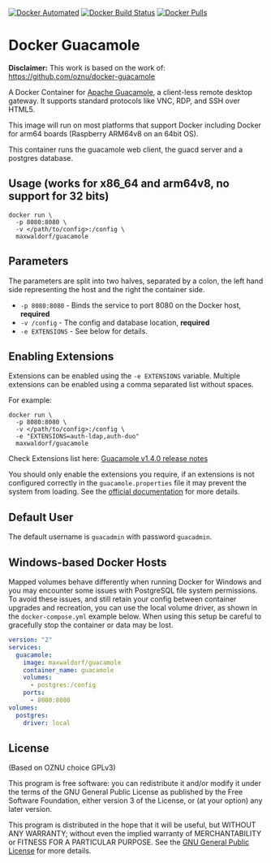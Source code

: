 [![Docker Automated](https://img.shields.io/docker/automated/maxwaldorf/guacamole)](https://hub.docker.com/r/maxwaldorf/guacamole/) [![Docker Build Status](https://img.shields.io/docker/build/maxwaldorf/guacamole)](https://hub.docker.com/r/maxwaldorf/guacamole/) [![Docker Pulls](https://img.shields.io/docker/pulls/maxwaldorf/guacamole.svg)](https://hub.docker.com/r/maxwaldorf/guacamole/)

# Docker Guacamole

**Disclaimer:** This work is based on the work of: https://github.com/oznu/docker-guacamole

A Docker Container for [Apache Guacamole](https://guacamole.apache.org/), a client-less remote desktop gateway. It supports standard protocols like VNC, RDP, and SSH over HTML5.

This image will run on most platforms that support Docker including Docker for arm64 boards (Raspberry ARM64v8 on an 64bit OS).

This container runs the guacamole web client, the guacd server and a postgres database.

## Usage (works for x86_64 and arm64v8, no support for 32 bits)

```shell
docker run \
  -p 8080:8080 \
  -v </path/to/config>:/config \
  maxwaldorf/guacamole
```

## Parameters

The parameters are split into two halves, separated by a colon, the left hand side representing the host and the right the container side.

* `-p 8080:8080` - Binds the service to port 8080 on the Docker host, **required**
* `-v /config` - The config and database location, **required**
* `-e EXTENSIONS` - See below for details.

## Enabling Extensions

Extensions can be enabled using the `-e EXTENSIONS` variable. Multiple extensions can be enabled using a comma separated list without spaces.

For example:

```shell
docker run \
  -p 8080:8080 \
  -v </path/to/config>:/config \
  -e "EXTENSIONS=auth-ldap,auth-duo"
  maxwaldorf/guacamole
```

Check Extensions list here:
[Guacamole v1.4.0 release notes](https://guacamole.apache.org/releases/1.4.0/)

You should only enable the extensions you require, if an extensions is not configured correctly in the `guacamole.properties` file it may prevent the system from loading. See the [official documentation](https://guacamole.apache.org/doc/gug/) for more details.

## Default User

The default username is `guacadmin` with password `guacadmin`.

## Windows-based Docker Hosts

Mapped volumes behave differently when running Docker for Windows and you may encounter some issues with PostgreSQL file system permissions. To avoid these issues, and still retain your config between container upgrades and recreation, you can use the local volume driver, as shown in the `docker-compose.yml` example below. When using this setup be careful to gracefully stop the container or data may be lost.

```yml
version: "2"
services:
  guacamole:
    image: maxwaldorf/guacamole
    container_name: guacamole
    volumes:
      - postgres:/config
    ports:
      - 8080:8080
volumes:
  postgres:
    driver: local
```

## License

(Based on OZNU choice GPLv3)

This program is free software: you can redistribute it and/or modify it under the terms of the GNU General Public License as published by the Free Software Foundation, either version 3 of the License, or (at your option) any later version.

This program is distributed in the hope that it will be useful, but WITHOUT ANY WARRANTY; without even the implied warranty of MERCHANTABILITY or FITNESS FOR A PARTICULAR PURPOSE.  See the [GNU General Public License](./LICENSE) for more details.

